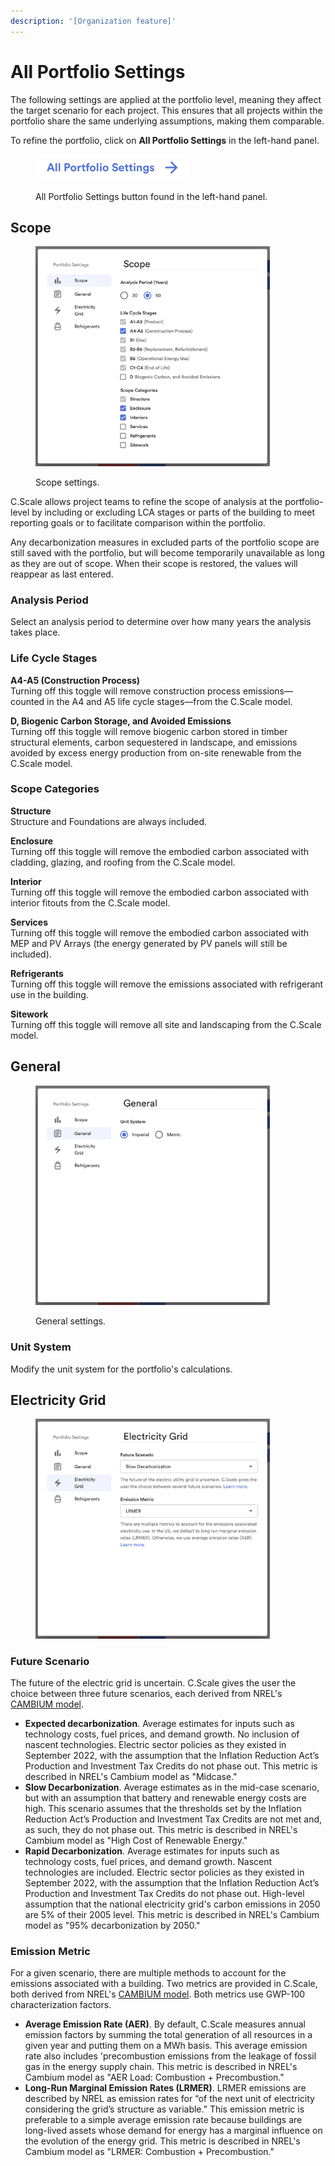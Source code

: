 ```yaml
---
description: '[Organization feature]'
---
```


# All Portfolio Settings

The following settings are applied at the portfolio level, meaning they affect the target scenario for each project. This ensures that all projects within the portfolio share the same underlying assumptions, making them comparable.&#x20;

To refine the portfolio, click on **All Portfolio Settings** in the left-hand panel.

<div align="left"><figure><img src="../../.gitbook/assets/image (2) (2).png" alt="" width="246"><figcaption><p>All Portfolio Settings button found in the left-hand panel.</p></figcaption></figure></div>

## Scope

<div align="left"><figure><img src="../../.gitbook/assets/image (3) (2).png" alt="" width="375"><figcaption><p>Scope settings.</p></figcaption></figure></div>

C.Scale allows project teams to refine the scope of analysis at the portfolio-level by including or excluding LCA stages or parts of the building to meet reporting goals or to facilitate comparison within the portfolio.&#x20;

Any decarbonization measures in excluded parts of the portfolio scope are still saved with the portfolio, but will become temporarily unavailable as long as they are out of scope. When their scope is restored, the values will reappear as last entered.&#x20;

### Analysis Period

Select an analysis period to determine over how many years the analysis takes place.&#x20;

### Life Cycle Stages

**A4-A5 (Construction Process)**\
Turning off this toggle will remove construction process emissions—counted in the A4 and A5 life cycle stages—from the C.Scale model.&#x20;

**D, Biogenic Carbon Storage, and Avoided Emissions**\
Turning off this toggle will remove biogenic carbon stored in timber structural elements, carbon sequestered in landscape, and emissions avoided by excess energy production from on-site renewable from the C.Scale model.

### Scope Categories

**Structure**\
Structure and Foundations are always included. &#x20;

**Enclosure**\
Turning off this toggle will remove the embodied carbon associated with cladding, glazing, and roofing from the C.Scale model.&#x20;

**Interior**\
Turning off this toggle will remove the embodied carbon associated with interior fitouts from the C.Scale model.&#x20;

**Services**\
Turning off this toggle will remove the embodied carbon associated with MEP and PV Arrays (the energy generated by PV panels will still be included).&#x20;

**Refrigerants**\
Turning off this toggle will remove the emissions associated with refrigerant use in the building.&#x20;

**Sitework**\
Turning off this toggle will remove all site and landscaping from the C.Scale model.&#x20;

## General

<div align="left"><figure><img src="../../.gitbook/assets/image (4) (2).png" alt="" width="375"><figcaption><p>General settings.</p></figcaption></figure></div>

### Unit System

Modify the unit system for the portfolio's calculations.&#x20;

## Electricity Grid

<div align="left"><figure><img src="../../.gitbook/assets/image (5) (2).png" alt="" width="375"><figcaption></figcaption></figure></div>

### Future Scenario

The future of the electric grid is uncertain. C.Scale gives the user the choice between three future scenarios, each derived from NREL's [CAMBIUM model](https://www.nrel.gov/analysis/cambium.html).&#x20;

* **Expected decarbonization**. Average estimates for inputs such as technology costs, fuel prices, and demand growth. No inclusion of nascent technologies. Electric sector policies as they existed in September 2022, with the assumption that the Inflation Reduction Act’s Production and Investment Tax Credits do not phase out. This metric is described in NREL's Cambium model as "Midcase."
* **Slow Decarbonization**. Average estimates as in the mid-case scenario, but with an assumption that battery and renewable energy costs are high. This scenario assumes that the thresholds set by the Inflation Reduction Act’s Production and Investment Tax Credits are not met and, as such, they do not phase out. This metric is described in NREL's Cambium model as "High Cost of Renewable Energy."
* **Rapid Decarbonization**. Average estimates for inputs such as technology costs, fuel prices, and demand growth. Nascent technologies are included. Electric sector policies as they existed in September 2022, with the assumption that the Inflation Reduction Act’s Production and Investment Tax Credits do not phase out. High-level assumption that the national electricity grid's carbon emissions in 2050 are 5% of their 2005 level. This metric is described in NREL's Cambium model as "95% decarbonization by 2050."

### Emission Metric

For a given scenario, there are multiple methods to account for the emissions associated with a building. Two metrics are provided in C.Scale, both derived from NREL's [CAMBIUM model](https://www.nrel.gov/analysis/cambium.html). Both metrics use GWP-100 characterization factors.&#x20;

* **Average Emission Rate (AER)**. By default, C.Scale measures annual emission factors by summing the total generation of all resources in a given year and putting them on a MWh basis. This average emission rate also includes 'precombustion emissions from the leakage of fossil gas in the energy supply chain. This metric is described in NREL's Cambium model as "AER Load: Combustion + Precombustion."&#x20;
* **Long-Run Marginal Emission Rates (LRMER)**. LRMER emissions are described by NREL as emission rates for “of the next unit of electricity considering the grid’s structure as variable.” This emission metric is preferable to a simple average emission rate because buildings are long-lived assets whose demand for energy has a marginal influence on the evolution of the energy grid. This metric is described in NREL's Cambium model as "LRMER: Combustion + Precombustion."&#x20;
